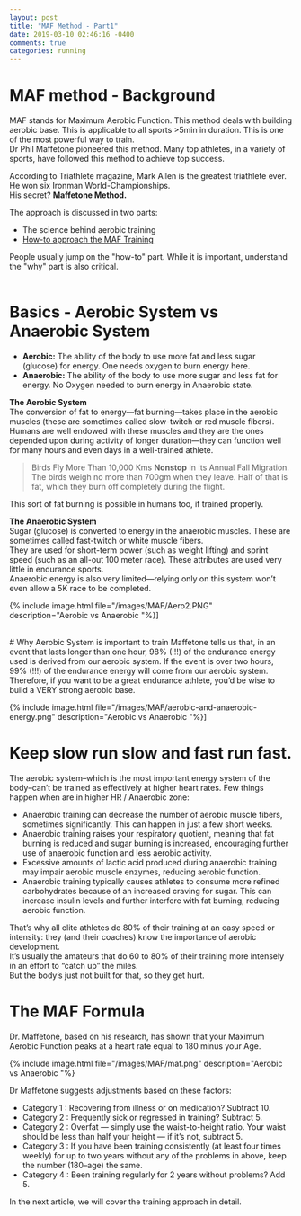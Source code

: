 ```yaml
---
layout: post
title: "MAF Method - Part1"
date: 2019-03-10 02:46:16 -0400
comments: true
categories: running
---
```


# MAF method - Background

MAF stands for Maximum Aerobic Function. This method deals with building aerobic base. This is applicable to all sports >5min in duration. This is one of the most powerful way to train.  
Dr Phil Maffetone pioneered this method. Many top athletes, in a variety of sports, have followed this method to achieve top success.  

According to Triathlete magazine, Mark Allen is the greatest triathlete ever. He won six Ironman World-Championships.  
His secret? **Maffetone Method.**  
<!--more-->

The approach is discussed in two parts:  

- The science behind aerobic training  
- [How-to approach the MAF Training](http://jigyasu.com/running/maf-method-part2.html)

People usually jump on the "how-to" part. While it is important, understand the "why" part is also critical.  
<br>

# Basics - Aerobic System vs Anaerobic System

- **Aerobic:**   The ability of the body to use more fat and less sugar (glucose) for energy. One needs oxygen to burn energy here.  
- **Anaerobic:** The ability of the body to use more sugar and less fat for energy. No Oxygen needed to burn energy in Anaerobic state.  

**The Aerobic System**  
The conversion of fat to energy—fat burning—takes place in the aerobic muscles (these are sometimes called slow-twitch or red muscle fibers).  
Humans  are well endowed with these muscles and they are the ones depended upon during activity of longer duration—they can function well for many hours and even days in a well-trained athlete.  

> Birds Fly More Than 10,000 Kms **Nonstop** In Its Annual Fall Migration. The birds weigh no more than 700gm when they leave. Half of that is fat, which they burn off completely during the flight.  

This sort of fat burning is possible in humans too, if trained properly.  

**The Anaerobic System**  
Sugar (glucose) is converted to energy in the anaerobic muscles. These are sometimes called fast-twitch or white muscle fibers.   
They are used for short-term power (such as weight lifting) and sprint speed (such as an all-out 100 meter race). These attributes are used very little in endurance sports.  
Anaerobic energy is also very limited—relying only on this system won’t even allow a 5K race to be completed.  

{% include image.html file="/images/MAF/Aero2.PNG" description="Aerobic vs Anaerobic "%}]


<br>
# Why Aerobic System is important to train   
Maffetone tells us that, in an event that lasts longer than one hour, 98% (!!!) of the endurance energy used is derived from our aerobic system.   
If the event is over two hours, 99% (!!!) of the endurance energy will come from our aerobic system. Therefore, if you want to be a great endurance athlete, you’d be wise to build a VERY strong aerobic base.   

{% include image.html file="/images/MAF/aerobic-and-anaerobic-energy.png" description="Aerobic vs Anaerobic "%}]


# Keep slow run slow and fast run fast.   
The aerobic system–which is the most important energy system of the body–can’t be trained as effectively at higher heart rates. Few things happen when are in higher HR / Anaerobic zone:  

- Anaerobic training can decrease the number of aerobic muscle fibers, sometimes significantly. This can happen in just a few short weeks.   
- Anaerobic training raises your respiratory quotient, meaning that fat burning is reduced and sugar burning is increased, encouraging further use of anaerobic function and less aerobic activity.   
- Excessive amounts of lactic acid produced during anaerobic training may impair aerobic muscle enzymes, reducing aerobic function.   
- Anaerobic training typically causes athletes to consume more refined carbohydrates because of an increased craving for sugar. This can increase insulin levels and further interfere with fat burning, reducing aerobic function.  

That’s why all elite athletes do 80% of their training at an easy speed or intensity: they (and their coaches) know the importance of aerobic development.  
It’s usually the amateurs that do 60 to 80% of their training more intensely in an effort to “catch up” the miles.  
 But the body’s just not built for that, so they get hurt.   

# The MAF Formula  
Dr. Maffetone, based on his research, has shown that your Maximum Aerobic Function peaks at a heart rate equal to 180 minus your Age.  

{% include image.html file="/images/MAF/maf.png" description="Aerobic vs Anaerobic "%}

Dr Maffetone suggests adjustments based on these factors:  

- Category 1 : Recovering from illness or on medication? Subtract 10.  
- Category 2 : Frequently sick or regressed in training? Subtract 5.  
- Category 2 : Overfat — simply use the waist-to-height ratio. Your waist should be less than half your height — if it’s not, subtract 5.  
- Category 3 : If you have been training consistently (at least four times weekly) for up to two years without any of the problems in above, keep the number (180–age) the same.  
- Category 4 : Been training regularly for 2 years without problems? Add 5.   


In the next article, we will cover the training approach in detail.  
> 

